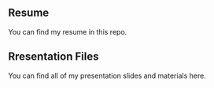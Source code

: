 ## Resume
You can find my resume in this repo. 

## Rresentation Files
You can find all of my presentation slides and materials here. 
